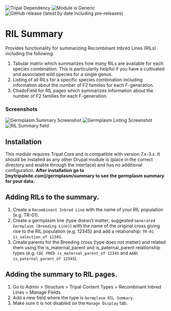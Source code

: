 ![Tripal Dependency](https://img.shields.io/badge/tripal-%3E=3.0-brightgreen)
![Module is Generic](https://img.shields.io/badge/generic-tested%20manually-yellow)
![GitHub release (latest by date including pre-releases)](https://img.shields.io/github/v/release/UofS-Pulse-Binfo/germ_summary?include_prereleases)

# RIL Summary
Provides functionality for summarizing Recombinant Inbred Lines (RILs) including the following:
1. Tabular matrix which summarizes how many RILs are available for each species combination. This is particularily helpful if you have a cultivated and associated wild species for a single genus.
2. Listing of all RILs for a specific species combination including information about the number of F2 families for each F-generation.
3. ChadoField for RIL pages which summarizes information about the number of F2 families for each F-generation.

### Screenshots
![Germplasm Summary Screenshot](https://user-images.githubusercontent.com/1566301/65840297-8c854880-e2d4-11e9-9500-4edb8d94e61f.png)
![Germplasm Listing Screenshot](https://user-images.githubusercontent.com/1566301/65840304-9e66eb80-e2d4-11e9-834c-02f94f842c4a.png)
![RIL Summary field](https://user-images.githubusercontent.com/1566301/65840310-b8083300-e2d4-11e9-97ba-8e02850dd8f3.png)

## Installation
This module requires Tripal Core and is compatible with version 7.x-3.x. It should be installed as any other Drupal module is (place in the correct directory and enable through the interface) and has no additional configuration. __After installation go to [mytripalsite.com]/germplasm/summary to see the germplasm summary for your data.__

## Adding RILs to the summary.
1. Create a `Recombinant Inbred Line` with the name of your RIL population (e.g. TR-01).
2. Create a germplasm line (type doesn't matter; suggested `Generated Germplasm (Breeding Line)`) with the name of the original cross giving rise to the RIL population (e.g. 1234S) and add a relationship: `TR-01 is_selection_of 1234S`.
2. Create parents for the Breeding cross (type does not matter) and related them using the is_maternal_parent and is_paternal_parent relationship types (e.g. `CDC FRED is_maternal_parent_of 1234S` and `AABC is_paternal_parent_of 1234S`).

## Adding the summary to RIL pages.
1. Go to Admin > Structure > Tripal Content Types > Recombinant Inbred Lines > Manage Fields.
2. Add a new field where the type is `Germplasm RIL Summary`.
3. Make sure it is not disabled on the `Manage Display` tab.
